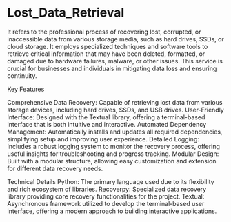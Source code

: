 # Lost_Data_Retrieval

It refers to the professional process of recovering lost, corrupted, or inaccessible data from various storage media, such as hard drives, SSDs, or cloud storage. It employs specialized techniques and software tools to retrieve critical information that may have been deleted, formatted, or damaged due to hardware failures, malware, or other issues. This service is crucial for businesses and individuals in mitigating data loss and ensuring continuity.





Key Features


Comprehensive Data Recovery: Capable of retrieving lost data from various storage devices, including hard drives, SSDs, and USB drives.
User-Friendly Interface: Designed with the Textual library, offering a terminal-based interface that is both intuitive and interactive.
Automated Dependency Management: Automatically installs and updates all required dependencies, simplifying setup and improving user experience.
Detailed Logging: Includes a robust logging system to monitor the recovery process, offering useful insights for troubleshooting and progress tracking.
Modular Design: Built with a modular structure, allowing easy customization and extension for different data recovery needs.




Technical Details
Python: The primary language used due to its flexibility and rich ecosystem of libraries.
Recoverpy: Specialized data recovery library providing core recovery functionalities for the project.
Textual: Asynchronous framework utilized to develop the terminal-based user interface, offering a modern approach to building interactive applications.
